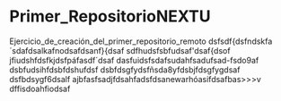 # Primer_RepositorioNEXTU
Ejercicio_de_creación_del_primer_repositorio_remoto
dsfsdf{dsfndskfa´sdafdsalkafnodsafdsanf}{dsaf
sdfhudsfsbfudsaf'dsaf{dsof
jfiudshfdsfkjdsfpáfasdf´dsaf
dasfuidsfsdafsudahfsadufsad-fsdo9af
dsbfudsihfdsbfdshufdsf
dsbfdsgfydsfñsda8yfdsbjfdsgfygdsaf
dsfbdsygf6dsalf
ajbfasfsadjfdsahfadsfdsanewarhóasifdsafbas>>>v
dffisdoahfiodsaf
